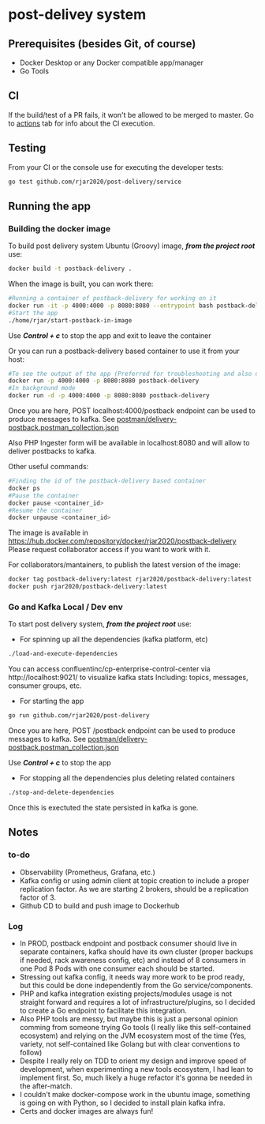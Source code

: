 # post-delivey system

## Prerequisites (besides Git, of course)
- Docker Desktop or any Docker compatible app/manager
- Go Tools

## CI
If the build/test of a PR fails, it won't be allowed to be merged to master. Go to [actions] tab for info about the CI execution.

## Testing
From your CI or the console use for executing the developer tests:

```bash
go test github.com/rjar2020/post-delivery/service
```

## Running the app

### Building the docker image
To build post delivery system Ubuntu (Groovy) image, ***from the project root*** use:

```bash
docker build -t postback-delivery .
```

When the image is built, you can work there:

```bash
#Running a container of postback-delivery for working on it
docker run -it -p 4000:4000 -p 8080:8080 --entrypoint bash postback-delivery
#Start the app
./home/rjar/start-postback-in-image
```
Use ***Control + c*** to stop the app and exit to leave the container

Or you can run a postback-delivery based container to use it from your host:

```bash
#To see the output of the app (Preferred for troubleshooting and also demo)
docker run -p 4000:4000 -p 8080:8080 postback-delivery
#In background mode
docker run -d -p 4000:4000 -p 8080:8080 postback-delivery
```

Once you are here, POST localhost:4000/postback endpoint can be used to produce messages to kafka. See [postman/delivery-postback.postman_collection.json]

Also PHP Ingester form will be available in localhost:8080 and will allow to deliver postbacks to kafka.

Other useful commands:
```bash
#Finding the id of the postback-delivery based container 
docker ps
#Pause the container
docker pause <container_id>
#Resume the container
docker unpause <container_id>
```

The image is available in https://hub.docker.com/repository/docker/rjar2020/postback-delivery
Please request collaborator access if you want to work with it.

For collaborators/mantainers, to publish the latest version of the image:
```bash
docker tag postback-delivery:latest rjar2020/postback-delivery:latest
docker push rjar2020/postback-delivery:latest
```

### Go and Kafka Local / Dev env
To start post delivery system, ***from the project root*** use:

- For spinning up all the dependencies (kafka platform, etc)
```bash
./load-and-execute-dependencies
```
You can access confluentinc/cp-enterprise-control-center via http://localhost:9021/ to visualize kafka stats
Including: topics, messages, consumer groups, etc.

- For starting the app
```bash
go run github.com/rjar2020/post-delivery
```
Once you are here, POST /postback endpoint can be used to produce messages to kafka. See [postman/delivery-postback.postman_collection.json]

Use ***Control + c*** to stop the app

- For stopping all the dependencies plus deleting related containers 
```bash
./stop-and-delete-dependencies
```
Once this is exectuted the state persisted in kafka is gone.

## Notes

### to-do
- Observability (Prometheus, Grafana, etc.)
- Kafka config or using admin client at topic creation to include a proper replication factor. As we are starting 2 brokers, should be a replication factor of 3.
- Github CD to build and push image to Dockerhub

### Log
- In PROD, postback endpoint and postback consumer should live in separate containers, kafka should have its own cluster (proper backups if needed, rack awareness config, etc) and instead of 8 consumers in one Pod 8 Pods with one consumer each should be started.
- Stressing out kafka config, it needs way more work to be prod ready, but this could be done independently from the Go service/components.
- PHP and kafka integration existing projects/modules usage is not straight forward and requires a lot of infrastructure/plugins, so I decided to create a Go endpoint to facilitate this integration.
- Also PHP tools are messy, but maybe this is just a personal opinion comming from someone trying Go tools (I really like this self-contained ecosystem) and relying on the JVM ecosystem most of the time (Yes, variety, not self-contained like Golang but with clear conventions to follow)
- Despite I really rely on TDD to orient my design and improve speed of development, when experimenting a new tools ecosystem, I had lean to implement first. So, much likely a huge refactor it's gonna be needed in the after-match.
- I couldn't make docker-compose work in the ubuntu image, something is going on with Python, so I decided to install plain kafka infra.
- Certs and docker images are always fun!

[postman/delivery-postback.postman_collection.json]: https://github.com/rjar2020/post-delivery/blob/master/postman/delivery-postback.postman_collection.json
[actions]: https://github.com/rjar2020/post-delivery/actions

